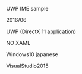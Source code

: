 UWP IME sample 

2016/06 

UWP (DirectX 11 application)

NO XAML

Windows10 japanese

VisualStudio2015


